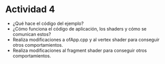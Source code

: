 # Actividad 4

- ¿Qué hace el código del ejemplo?
- ¿Cómo funciona el código de aplicación, los shaders y cómo se comunican estos?
- Realiza modificaciones a ofApp.cpp y al vertex shader para conseguir otros comportamientos.
- Realiza modificaciones al fragment shader para conseguir otros comportamientos.